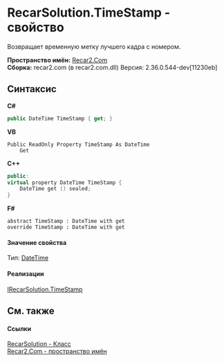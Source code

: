 # RecarSolution.TimeStamp - свойство
 

Возвращает временную метку лучшего кадра с номером.

**Пространство имён:**&nbsp;<a href="68726a4f-5108-9c67-8918-cc6a6e73f216">Recar2.Com</a><br />**Сборка:**&nbsp;recar2.com (в recar2.com.dll) Версия: 2.36.0.544-dev[11230eb]

## Синтаксис

**C#**<br />
``` C#
public DateTime TimeStamp { get; }
```

**VB**<br />
``` VB
Public ReadOnly Property TimeStamp As DateTime
	Get
```

**C++**<br />
``` C++
public:
virtual property DateTime TimeStamp {
	DateTime get () sealed;
}
```

**F#**<br />
``` F#
abstract TimeStamp : DateTime with get
override TimeStamp : DateTime with get
```


#### Значение свойства
Тип:&nbsp;<a href="http://msdn2.microsoft.com/ru-ru/library/03ybds8y" target="_blank">DateTime</a>

#### Реализации
<a href="748270fc-8842-9d18-2491-d536fd41a512">IRecarSolution.TimeStamp</a><br />

## См. также


#### Ссылки
<a href="e14aa29d-ef2f-13de-5e80-a958cdec2097">RecarSolution - Класс</a><br /><a href="68726a4f-5108-9c67-8918-cc6a6e73f216">Recar2.Com - пространство имён</a><br />